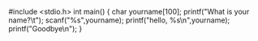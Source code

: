 #include <stdio.h>
int main()
{
  char yourname[100];
  printf("What is your name?\t");
  scanf("%s",yourname);
  printf("hello, %s\n",yourname);
  printf("Goodbye\n");
}
